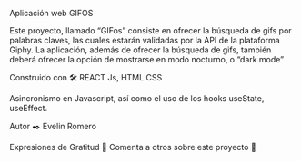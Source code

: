 Aplicación web GIFOS

Este proyecto, llamado “GIFos” consiste en ofrecer la búsqueda de gifs por palabras claves, las cuales estarán validadas por la API de la plataforma Giphy. La aplicación, además de ofrecer la búsqueda de gifs, también deberá ofrecer la opción de mostrarse en modo nocturno, o “dark mode”


Construido con 🛠️
REACT Js, HTML CSS

Asincronismo en Javascript, así como el uso de los hooks useState, useEffect.

Autor ✒️
Evelin Romero

Expresiones de Gratitud 🎁
Comenta a otros sobre este proyecto 📢



